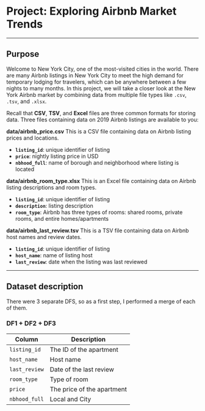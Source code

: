 # Project: Exploring Airbnb Market Trends
---
##  Purpose
Welcome to New York City, one of the most-visited cities in the world. There are many Airbnb listings in New York City to meet the high demand for temporary lodging for travelers, which can be anywhere between a few nights to many months. In this project, we will take a closer look at the New York Airbnb market by combining data from multiple file types like `.csv`, `.tsv`, and `.xlsx`.

Recall that **CSV**, **TSV**, and **Excel** files are three common formats for storing data. 
Three files containing data on 2019 Airbnb listings are available to you:

**data/airbnb_price.csv**
This is a CSV file containing data on Airbnb listing prices and locations.
- **`listing_id`**: unique identifier of listing
- **`price`**: nightly listing price in USD
- **`nbhood_full`**: name of borough and neighborhood where listing is located

**data/airbnb_room_type.xlsx**
This is an Excel file containing data on Airbnb listing descriptions and room types.
- **`listing_id`**: unique identifier of listing
- **`description`**: listing description
- **`room_type`**: Airbnb has three types of rooms: shared rooms, private rooms, and entire homes/apartments

**data/airbnb_last_review.tsv**
This is a TSV file containing data on Airbnb host names and review dates.
- **`listing_id`**: unique identifier of listing
- **`host_name`**: name of listing host
- **`last_review`**: date when the listing was last reviewed

--- 
## Dataset description 
There were 3 separate DFS, so as a first step, I performed a merge of each of them.

### DF1 + DF2 + DF3 
| **Column**       | **Description**                            |
|-------------------|-------------------------------------------|
| `listing_id`      | The ID of the apartment                   |
| `host_name`       | Host name                                 |
| `last_review`     | Date of the last review                   |
| `room_type`       | Type of room                              |
| `price`           | The price of the apartment                |
| `nbhood_full`     | Local and City                            |
